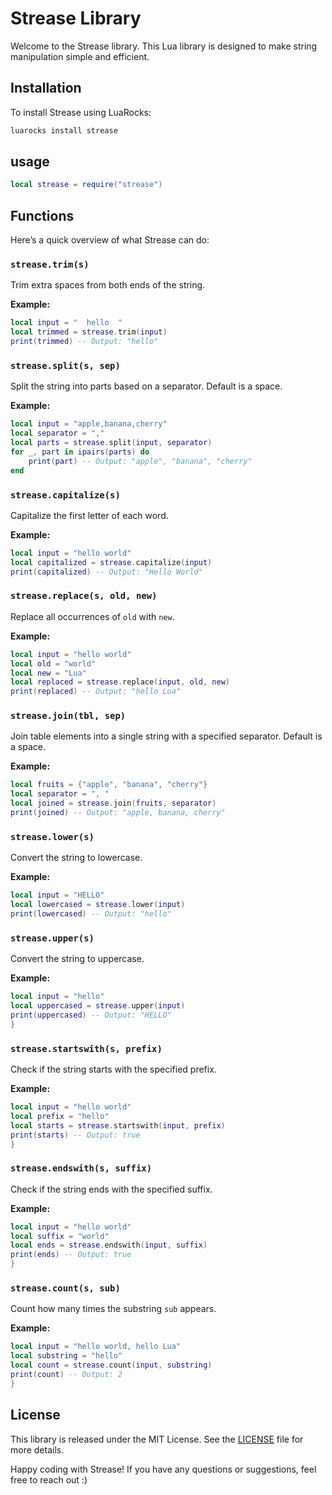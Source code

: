 # Strease Library

Welcome to the Strease library. This Lua library is designed to make string manipulation simple and efficient. 

## Installation

To install Strease using LuaRocks:

```sh
luarocks install strease
```
## usage

```lua
local strease = require("strease")
```
## Functions

Here’s a quick overview of what Strease can do:

### `strease.trim(s)`

Trim extra spaces from both ends of the string.

**Example:**

```lua 
local input = "  hello  "
local trimmed = strease.trim(input)
print(trimmed) -- Output: "hello"
```

### `strease.split(s, sep)`

Split the string into parts based on a separator. Default is a space.

**Example:**

```lua
local input = "apple,banana,cherry"
local separator = ","
local parts = strease.split(input, separator)
for _, part in ipairs(parts) do
    print(part) -- Output: "apple", "banana", "cherry"
end
```

### `strease.capitalize(s)`

Capitalize the first letter of each word.

**Example:**

```lua
local input = "hello world"
local capitalized = strease.capitalize(input)
print(capitalized) -- Output: "Hello World"
```

### `strease.replace(s, old, new)`

Replace all occurrences of `old` with `new`.

**Example:**

```lua
local input = "hello world"
local old = "world"
local new = "Lua"
local replaced = strease.replace(input, old, new)
print(replaced) -- Output: "hello Lua"
```

### `strease.join(tbl, sep)`

Join table elements into a single string with a specified separator. Default is a space.

**Example:**

```lua
local fruits = {"apple", "banana", "cherry"}
local separator = ", "
local joined = strease.join(fruits, separator)
print(joined) -- Output: "apple, banana, cherry"
```

### `strease.lower(s)`

Convert the string to lowercase.

**Example:**

```lua
local input = "HELLO"
local lowercased = strease.lower(input)
print(lowercased) -- Output: "hello"
```

### `strease.upper(s)`

Convert the string to uppercase.

**Example:**

```lua
local input = "hello"
local uppercased = strease.upper(input)
print(uppercased) -- Output: "HELLO"
}
```
### `strease.startswith(s, prefix)`

Check if the string starts with the specified prefix.

**Example:**

```lua
local input = "hello world"
local prefix = "hello"
local starts = strease.startswith(input, prefix)
print(starts) -- Output: true
}
```
### `strease.endswith(s, suffix)`

Check if the string ends with the specified suffix.

**Example:**

```lua
local input = "hello world"
local suffix = "world"
local ends = strease.endswith(input, suffix)
print(ends) -- Output: true
}
```
### `strease.count(s, sub)`

Count how many times the substring `sub` appears.

**Example:**

```lua
local input = "hello world, hello Lua"
local substring = "hello"
local count = strease.count(input, substring)
print(count) -- Output: 2
}
```
## License

This library is released under the MIT License. See the [LICENSE](LICENSE) file for more details.

Happy coding with Strease! If you have any questions or suggestions, feel free to reach out :)
